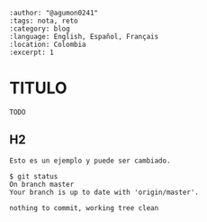 ```{post} 2023-07-18
:author: "@agumon0241"
:tags: nota, reto
:category: blog 
:language: English, Español, Français
:location: Colombia
:excerpt: 1
```

# TITULO

`TODO`

## H2

```console
Esto es un ejemplo y puede ser cambiado.

$ git status 
On branch master
Your branch is up to date with 'origin/master'.

nothing to commit, working tree clean
```